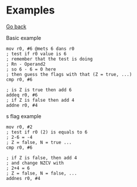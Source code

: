 # Examples

[Go back](..)

Basic example

```asm6502
mov r0, #6 @mets 6 dans r0
; test if r0 value is 6
; remember that the test is doing
; Rn - Operand2
; so 6 - 6 = 0 here
; then guess the flags with that (Z = true, ...)
cmp r0, #6

; is Z is true then add 6
addeq r0, #6
; if Z is false then add 4
addne r0, #4
```

s flag example

```asm6502
mov r0, #2
; test if r0 (2) is equals to 6
; 2-6 = -4
; Z = false, N = true ...
cmp r0, #6

; if Z is false, then add 4
; and change NZCV with
; 2+4 = 6
; Z = false, N = false, ...
addnes r0, #4
```